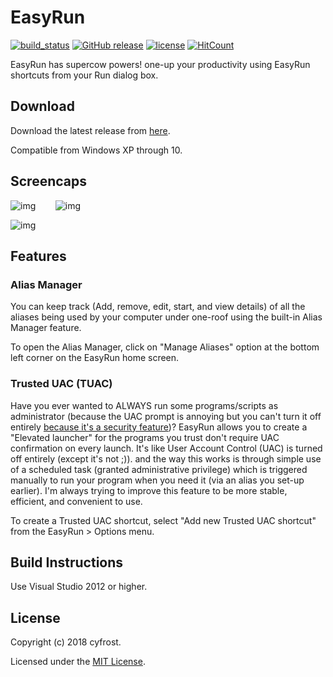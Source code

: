
# EasyRun

[![build_status](https://img.shields.io/badge/build-passing-brightgreen.svg)](https://github.com/cyfrost/EasyRun/releases/latest)
[![GitHub release](https://img.shields.io/badge/current%20release-v0.1-blue.svg)](https://github.com/cyfrost/EasyRun/releases/latest)
[![license](https://img.shields.io/badge/license-MIT-orange.svg)](https://github.com/cyfrost/easyrun/blob/master/LICENSE)
[![HitCount](http://hits.dwyl.com/cyfrost/easyrun.svg)](http://hits.dwyl.com/cyfrost/easyrun)

EasyRun has supercow powers! one-up your productivity using EasyRun shortcuts from your Run dialog box. 

## Download

Download the latest release from [here](https://github.com/cyfrost/EasyRun/releases/latest).

Compatible from Windows XP through 10.


## Screencaps

![img](https://i.imgur.com/f3yqTBi.png)          ![img](https://i.imgur.com/hmKrkpd.png)

![img](https://i.imgur.com/a9eQa43.png)


## Features


### Alias Manager

You can keep track (Add, remove, edit, start, and view details) of all the aliases being used by your computer under one-roof using the built-in Alias Manager feature.

To open the Alias Manager, click on "Manage Aliases" option at the bottom left corner on the EasyRun home screen.



### Trusted UAC (TUAC)

Have you ever wanted to ALWAYS run some programs/scripts as administrator (because the UAC prompt is annoying but you can't turn it off entirely [because it's a security feature](https://security.stackexchange.com/questions/601/how-is-uac-a-security-improvement))? EasyRun allows you to create a "Elevated launcher" for the programs you trust don't require UAC confirmation on every launch. It's like User Account Control (UAC) is turned off entirely (except it's not ;)). and the way this works is through simple use of a scheduled task (granted administrative privilege) which is triggered manually to run your program when you need it (via an alias you set-up earlier). I'm always trying to improve this feature to be more stable, efficient, and convenient to use.

To create a Trusted UAC shortcut, select "Add new Trusted UAC shortcut" from the EasyRun > Options menu.


 ## Build Instructions

Use Visual Studio 2012 or higher.


## License

Copyright (c) 2018 cyfrost.

Licensed under the [MIT License](https://github.com/cyfrost/EasyRun/blob/master/LICENSE).

